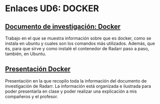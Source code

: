 # Enlaces UD6: DOCKER

## [Documento de investigación: Docker](https://github.com/EnriqueGr13/Porfolio_DAW/tree/main/UD6%3A%20DOCKER%20/Documento%20de%20investigaci%C3%B3n%3A%20Docker)
Trabajo en el que se muestra información sobre que es docker, como se instala en ubuntu y cuales son los comandos más utilizados. Además, que és, para que sirve y como instalé el contenedor de Radarr paso a paso, también, en Ubuntu.  

## [Presentación Docker](https://github.com/EnriqueGr13/Porfolio_DAW/tree/main/UD6%3A%20DOCKER%20/Presentaci%C3%B3n%20Docker)
Presentación en la que recopilo toda la información del documento de investigación de Radarr. La información está organizada e ilustrada para poder presentarla en clase y poder realizar una explicación a mis compañeros y el profesor. 
